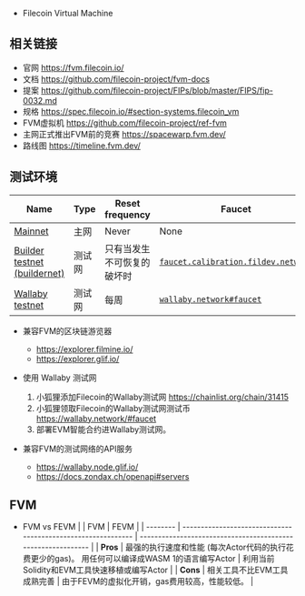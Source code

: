 - Filecoin Virtual Machine

## 相关链接
- 官网 https://fvm.filecoin.io/
- 文档 https://github.com/filecoin-project/fvm-docs
- 提案 https://github.com/filecoin-project/FIPs/blob/master/FIPS/fip-0032.md
- 规格 https://spec.filecoin.io/#section-systems.filecoin_vm
- FVM虚拟机 https://github.com/filecoin-project/ref-fvm
- 主网正式推出FVM前的竞赛 https://spacewarp.fvm.dev/
- 路线图 https://timeline.fvm.dev/

## 测试环境
| Name                                                         | Type                    | Reset frequency                            | Faucet                                                       |
| ------------------------------------------------------------ | ----------------------- | ------------------------------------------ | ------------------------------------------------------------ |
| [Mainnet](https://docs.filecoin.io/fvm/reference/networks/#mainnet) | 主网                             | Never                    | None                                                         |
| [Builder testnet (buildernet)](https://docs.filecoin.io/fvm/reference/networks/#mainnet) | 测试网      | 只有当发生不可恢复的破坏时    | [`faucet.calibration.fildev.network`](https://faucet.calibration.fildev.network/) |
| [Wallaby testnet](https://docs.filecoin.io/fvm/reference/networks/#wallaby-testnet) | 测试网           | 每周                      | [`wallaby.network#faucet`](https://wallaby.network/#faucet)  |


- 兼容FVM的区块链游览器
    - https://explorer.filmine.io/
    - https://explorer.glif.io/


- 使用 Wallaby 测试网
    1. 小狐狸添加Filecoin的Wallaby测试网 https://chainlist.org/chain/31415
    2. 小狐狸领取Filecoin的Wallaby测试网测试币 https://wallaby.network/#faucet
    3. 部署EVM智能合约进Wallaby测试网。


- 兼容FVM的测试网络的API服务
    -  https://wallaby.node.glif.io/
    -  https://docs.zondax.ch/openapi#servers



## FVM
- FVM vs FEVM
    |          | FVM                                                          | FEVM                                                         |
    | -------- | ------------------------------------------------------------ | ------------------------------------------------------------ |
    | **Pros** | 最强的执行速度和性能 (每次Actor代码的执行花费更少的gas)。  用任何可以编译成WASM 1的语言编写Actor | 利用当前Solidity和EVM工具快速移植或编写Actor |
    | **Cons** | 相关工具不比EVM工具成熟完善                                      | 由于FEVM的虚拟化开销，gas费用较高，性能较低。                         |